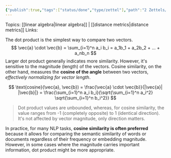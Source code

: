 ```yaml
---
{"publish":true,"tags":["status/done","type/zettel"],"path":"2 Zettels/cosine-similarity vs dot-product.md","permalink":"/2-zettels/cosine-similarity-vs-dot-product/","PassFrontmatter":true}
---
```



Topics: [[linear algebra\|linear algebra]] | [[distance metrics\|distance metrics]]
Links:

The dot product is the simplest way to compare two vectors. 
$$
\vec{a} \cdot \vec{b} = \sum_{i=1}^n a_i b_i = a_1b_1 + a_2b_2 + ... + a_nb_n
$$
Larger dot product generally indicates more similarity. However, it's sensitive to the magnitude (length) of the vectors. Cosine similarity, on the other hand, measures the **cosine of the angle** between two vectors, *effectively normalizing for vector length*.

$$
\text{cosine}(\vec{a}, \vec{b}) = \frac{\vec{a} \cdot \vec{b}}{|\vec{a}| |\vec{b}|} = \frac{\sum_{i=1}^n a_i b_i}{\sqrt{\sum_{i=1}^n a_i^2} \sqrt{\sum_{i=1}^n b_i^2}}
$$

> Dot product values are unbounded, whereas, for cosine similarity, the value ranges from -1 (completely opposite) to 1 (identical direction). It's not affected by vector magnitude, only direction matters.

In practice, for many NLP tasks, **cosine similarity is often preferred** because it allows for comparing the semantic similarity of words or documents regardless of their frequency or embedding magnitude. However, in some cases where the magnitude carries important information, dot product might be more appropriate.